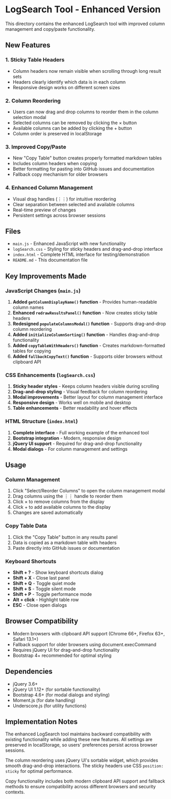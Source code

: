 # LogSearch Tool - Enhanced Version

This directory contains the enhanced LogSearch tool with improved column management and copy/paste functionality.

## New Features

### 1. Sticky Table Headers
- Column headers now remain visible when scrolling through long result sets
- Headers clearly identify which data is in each column
- Responsive design works on different screen sizes

### 2. Column Reordering
- Users can now drag and drop columns to reorder them in the column selection modal
- Selected columns can be removed by clicking the × button
- Available columns can be added by clicking the + button
- Column order is preserved in localStorage

### 3. Improved Copy/Paste
- New "Copy Table" button creates properly formatted markdown tables
- Includes column headers when copying
- Better formatting for pasting into GitHub issues and documentation
- Fallback copy mechanism for older browsers

### 4. Enhanced Column Management
- Visual drag handles (⋮⋮) for intuitive reordering
- Clear separation between selected and available columns
- Real-time preview of changes
- Persistent settings across browser sessions

## Files

- `main.js` - Enhanced JavaScript with new functionality
- `logSearch.css` - Styling for sticky headers and drag-and-drop interface  
- `index.html` - Complete HTML interface for testing/demonstration
- `README.md` - This documentation file

## Key Improvements Made

### JavaScript Changes (`main.js`)

1. **Added `getColumnDisplayName()` function** - Provides human-readable column names
2. **Enhanced `redrawResultsPanel()` function** - Now creates sticky table headers
3. **Redesigned `populateColumnsModal()` function** - Supports drag-and-drop column reordering
4. **Added `initializeColumnSorting()` function** - Handles drag-and-drop functionality
5. **Added `copyTableWithHeaders()` function** - Creates markdown-formatted tables for copying
6. **Added `fallbackCopyText()` function** - Supports older browsers without clipboard API

### CSS Enhancements (`logSearch.css`)

1. **Sticky header styles** - Keeps column headers visible during scrolling
2. **Drag-and-drop styling** - Visual feedback for column reordering
3. **Modal improvements** - Better layout for column management interface
4. **Responsive design** - Works well on mobile and desktop
5. **Table enhancements** - Better readability and hover effects

### HTML Structure (`index.html`)

1. **Complete interface** - Full working example of the enhanced tool
2. **Bootstrap integration** - Modern, responsive design
3. **jQuery UI support** - Required for drag-and-drop functionality
4. **Modal dialogs** - For column management and settings

## Usage

### Column Management
1. Click "Select/Reorder Columns" to open the column management modal
2. Drag columns using the ⋮⋮ handle to reorder them
3. Click × to remove columns from the display
4. Click + to add available columns to the display
5. Changes are saved automatically

### Copy Table Data
1. Click the "Copy Table" button in any results panel
2. Data is copied as a markdown table with headers
3. Paste directly into GitHub issues or documentation

### Keyboard Shortcuts
- **Shift + ?** - Show keyboard shortcuts dialog
- **Shift + X** - Close last panel
- **Shift + Q** - Toggle quiet mode
- **Shift + S** - Toggle silent mode  
- **Shift + P** - Toggle performance mode
- **Alt + click** - Highlight table row
- **ESC** - Close open dialogs

## Browser Compatibility

- Modern browsers with clipboard API support (Chrome 66+, Firefox 63+, Safari 13.1+)
- Fallback support for older browsers using document.execCommand
- Requires jQuery UI for drag-and-drop functionality
- Bootstrap 4+ recommended for optimal styling

## Dependencies

- jQuery 3.6+
- jQuery UI 1.12+ (for sortable functionality)
- Bootstrap 4.6+ (for modal dialogs and styling)
- Moment.js (for date handling)
- Underscore.js (for utility functions)

## Implementation Notes

The enhanced LogSearch tool maintains backward compatibility with existing functionality while adding these new features. All settings are preserved in localStorage, so users' preferences persist across browser sessions.

The column reordering uses jQuery UI's sortable widget, which provides smooth drag-and-drop interactions. The sticky headers use CSS `position: sticky` for optimal performance.

Copy functionality includes both modern clipboard API support and fallback methods to ensure compatibility across different browsers and security contexts.